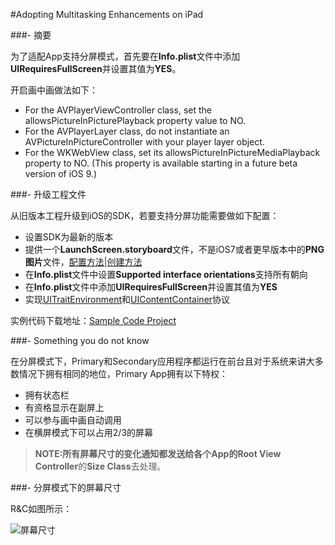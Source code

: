 #Adopting Multitasking Enhancements on iPad


###- 摘要

为了适配App支持分屏模式，首先要在**Info.plist**文件中添加**UIRequiresFullScreen**并设置其值为**YES**。

开启画中画做法如下：

- For the AVPlayerViewController class, set the allowsPictureInPicturePlayback property value to NO.
- For the AVPlayerLayer class, do not instantiate an AVPictureInPictureController with your player layer object.
- For the WKWebView class, set its allowsPictureInPictureMediaPlayback property to NO. (This property is available starting in a future beta version of iOS 9.)

###- 升级工程文件

从旧版本工程升级到iOS的SDK，若要支持分屏功能需要做如下配置：

- 设置SDK为最新的版本
- 提供一个**LaunchScreen.storyboard**文件，不是iOS7或者更早版本中的**PNG图片**文件，[配置方法][1]|[创建方法][4]
- 在**Info.plist**文件中设置**Supported interface orientations**支持所有朝向
- 在**Info.plist**文件中添加**UIRequiresFullScreen**并设置其值为**YES**
- 实现[UITraitEnvironment][5]和[UIContentContainer][6]协议

实例代码下载地址：[Sample Code Project][2]

###- Something you do not know

在分屏模式下，Primary和Secondary应用程序都运行在前台且对于系统来讲大多数情况下拥有相同的地位，Primary App拥有以下特权：

- 拥有状态栏
- 有资格显示在副屏上
- 可以参与画中画自动调用
- 在横屏模式下可以占用2/3的屏幕

> **NOTE:**所有屏幕尺寸的变化通知都发送给各个App的**Root View Controller**的**Size Class**去处理。

###- 分屏模式下的屏幕尺寸

R&C如图所示：

![屏幕尺寸][3]








[1]:https://developer.apple.com/library/prerelease/ios/documentation/IDEs/Conceptual/AppDistributionGuide/ConfiguringYourApp/ConfiguringYourApp.html#//apple_ref/doc/uid/TP40012582-CH28-SW4

[2]:https://developer.apple.com/library/prerelease/ios/samplecode/Lister/Introduction/Intro.html#//apple_ref/doc/uid/TP40014701

[3]:https://developer.apple.com/library/prerelease/ios/documentation/WindowsViews/Conceptual/AdoptingMultitaskingOniPad/Art/multitasking-size-classes_2x.png

[4]:https://developer.apple.com/library/prerelease/ios/documentation/IDEs/Conceptual/AppDistributionGuide/ConfiguringYourApp/ConfiguringYourApp.html#//apple_ref/doc/uid/TP40012582-CH28-SW4

[5]:https://developer.apple.com/library/prerelease/ios/documentation/UIKit/Reference/UITraitEnvironment_Ref/index.html#//apple_ref/occ/intf/UITraitEnvironment

[6]:https://developer.apple.com/library/prerelease/ios/documentation/UIKit/Reference/UIContentContainer_Ref/index.html#//apple_ref/occ/intf/UIContentContainer